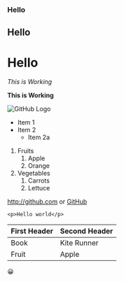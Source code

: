 ### Hello
## Hello
# Hello
*This is Working*

**This is Working**

![GitHub Logo](/images/logo.png)

* Item 1
* Item 2
  * Item 2a
  
1. Fruits
   1. Apple
   2. Orange
2. Vegetables
   1. Carrots
   2. Lettuce
  
http://github.com or [GitHub](/http://github.com)

`<p>Hello world</p>`

First Header | Second Header
------------ | -------------
Book | Kite Runner
Fruit | Apple

:grinning:
